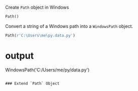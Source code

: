 Create `Path` object in Windows

```python
Path()
```
Convert a string of a Windows path into a `WindowsPath` object.

```python
Path(r'C:\Users\me\py.data.py')
```

# output
WindowsPath('C:/Users/me/py/data.py')
```

### Extend `Path` Object